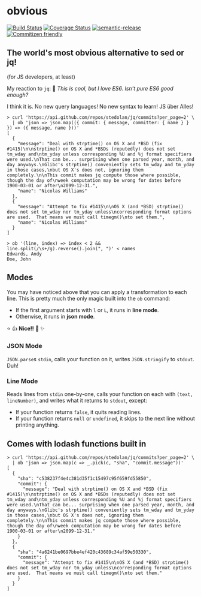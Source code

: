 # obvious

[![Build Status](https://travis-ci.org/jedwards1211/obvious.svg?branch=master)](https://travis-ci.org/jedwards1211/obvious)
[![Coverage Status](https://coveralls.io/repos/github/jedwards1211/obvious/badge.svg?branch=master)](https://coveralls.io/github/jedwards1211/obvious?branch=master)
[![semantic-release](https://img.shields.io/badge/%20%20%F0%9F%93%A6%F0%9F%9A%80-semantic--release-e10079.svg)](https://github.com/semantic-release/semantic-release)
[![Commitizen friendly](https://img.shields.io/badge/commitizen-friendly-brightgreen.svg)](http://commitizen.github.io/cz-cli/)

## The world's most obvious alternative to sed or jq!
(for JS developers, at least)

My reaction to `jq`: 🤔 *This is cool, but I love ES6. Isn't pure ES6 good enough?*

I think it is.  No new query languages!  No new syntax to learn!  JS über Alles!
```
> curl 'https://api.github.com/repos/stedolan/jq/commits?per_page=2' \
  | ob 'json => json.map(({ commit: { message, committer: { name } } }) => ({ message, name }))'
[
  {
    "message": "Deal with strptime() on OS X and *BSD (fix #1415)\n\nstrptime() on OS X and *BSDs (reputedly) does not set tm_wday and\ntm_yday unless corresponding %U and %j format specifiers were used.\nThat can be... surprising when one parsed year, month, and day anyways.\nGlibc's strptime() conveniently sets tm_wday and tm_yday in those cases,\nbut OS X's does not, ignoring them completely.\n\nThis commit makes jq compute those where possible, though the day of\nweek computation may be wrong for dates before 1900-03-01 or after\n2099-12-31.",
    "name": "Nicolas Williams"
  },
  {
    "message": "Attempt to fix #1415\n\nOS X (and *BSD) strptime() does not set tm_wday nor tm_yday unless\ncorresponding format options are used.  That means we must call timegm()\nto set them.",
    "name": "Nicolas Williams"
  }
]

> ob '(line, index) => index < 2 && line.split(/\s+/g).reverse().join(", ")' < names
Edwards, Andy
Doe, John
```

## Modes

You may have noticed above that you can apply a transformation to each line.
This is pretty much the only magic built into the `ob` command:
* If the first argument starts with `l` or `L`, it runs in **line mode**.
* Otherwise, it runs in **json mode**.

:star: :+1: **Nice!!** :punch: :sparkles:

### JSON Mode

`JSON.parse`s `stdin`, calls your function on it, writes `JSON.stringify` to `stdout`.  Duh!

### Line Mode

Reads lines from `stdin` one-by-one, calls your function on each with `(text, lineNumber)`, and writes what it returns
to `stdout`, except:

* If your function returns `false`, it quits reading lines.
* If your function returns `null` or `undefined`, it skips to the next line without printing anything.

## Comes with lodash functions built in
```
> curl 'https://api.github.com/repos/stedolan/jq/commits?per_page=2' \
  | ob 'json => json.map(c => _.pick(c, "sha", "commit.message"))'
[
  {
    "sha": "c538237f4e4c381d35f1c15497c95f659fd55850",
    "commit": {
      "message": "Deal with strptime() on OS X and *BSD (fix #1415)\n\nstrptime() on OS X and *BSDs (reputedly) does not set tm_wday and\ntm_yday unless corresponding %U and %j format specifiers were used.\nThat can be... surprising when one parsed year, month, and day anyways.\nGlibc's strptime() conveniently sets tm_wday and tm_yday in those cases,\nbut OS X's does not, ignoring them completely.\n\nThis commit makes jq compute those where possible, though the day of\nweek computation may be wrong for dates before 1900-03-01 or after\n2099-12-31."
    }
  },
  {
    "sha": "4a6241be0697bbe4ef420c43689c34af59e50330",
    "commit": {
      "message": "Attempt to fix #1415\n\nOS X (and *BSD) strptime() does not set tm_wday nor tm_yday unless\ncorresponding format options are used.  That means we must call timegm()\nto set them."
    }
  }
]
```

